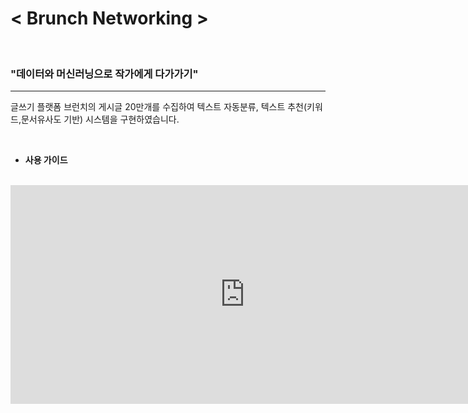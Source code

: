 # < Brunch Networking >

<br>

### "데이터와 머신러닝으로 작가에게 다가가기"

---

글쓰기 플랫폼 브런치의 게시글 20만개를 수집하여 텍스트 자동분류, 텍스트 추천(키워드,문서유사도 기반) 시스템을 구현하였습니다.

<br>

* <b> 사용 가이드 </b>

<br>

<iframe width="750" height="350" src="https://www.youtube.com/embed/RpEBgY3_stA" frameborder="0" allow="accelerometer; autoplay; encrypted-media; gyroscope; picture-in-picture" allowfullscreen></iframe>
